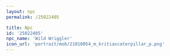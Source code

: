 ```yaml
---
layout: npc
permalink: /25022405

title: Npc
id: '25022405'
npc_name: 'Wild Wriggler'
icon_url: 'portrait/mob/21010054_m_kritiascaterpillar_p.png'
---
```

